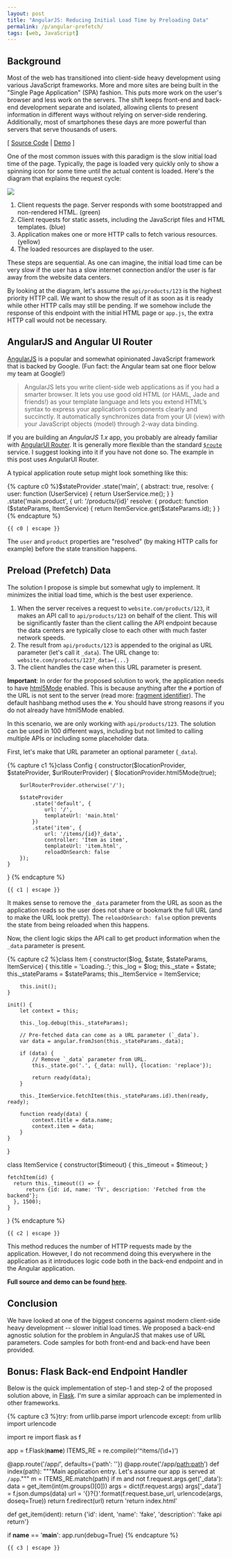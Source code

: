 ```yaml
---
layout: post
title: "AngularJS: Reducing Initial Load Time by Preloading Data"
permalink: /p/angular-prefetch/
tags: [web, JavaScript]
---
```


## Background

Most of the web has transitioned into client-side heavy development using
various JavaScript frameworks. More and more sites are being built in
the "Single Page Application" (SPA) fashion. This puts more work on the user's browser
and less work on the servers. The shift keeps front-end and back-end development
separate and isolated, allowing clients to present information in different ways without
relying on server-side rendering. Additionally, most of smartphones these days
are more powerful than servers that serve thousands of users.

[ [Source Code](https://plnkr.co/edit/og8aqTSLU6IrpaHqX56O)
| [Demo](https://run.plnkr.co/plunks/og8aqTSLU6IrpaHqX56O) ]

One of the most common issues with this paradigm is the slow initial load time
of the page. Typically, the page is loaded very quickly only to show a spinning
icon for some time until the actual content is loaded. Here's the diagram
that explains the request cycle:

[![](//i.imgur.com/nQjRqXel.png)](//i.imgur.com/nQjRqXe.png)


1. Client requests the page. Server responds with some bootstrapped and
non-rendered HTML. (green)
2. Client requests for static assets, including the JavaScript files and HTML templates. (blue)
3. Application makes one or more HTTP calls to fetch various resources. (yellow)
4. The loaded resources are displayed to the user.

These steps are sequential. As one can imagine, the initial load time
can be very slow if the user has a slow internet connection and/or the user
is far away from the website data centers.

By looking at the diagram, let's assume the `api/products/123` is the highest
priority HTTP call. We want to show the result of it as soon as it is ready
while other HTTP calls may still be pending. If we somehow include the response of
this endpoint with the initial HTML page or `app.js`, the extra HTTP call
would not be necessary.

## AngularJS and Angular UI Router

[AngularJS](https://angularjs.org/) is a popular and somewhat opinionated
JavaScript framework that is backed by Google.
(Fun fact: the Angular team sat one floor below my team at Google!)

>AngularJS lets you write client-side web applications as if you had a smarter browser.
>It lets you use good old HTML (or HAML, Jade and friends!) as your template language and
>lets you extend HTML’s syntax to express your application’s components clearly and succinctly.
>It automatically synchronizes data from your UI (view) with your JavaScript objects (model)
>through 2-way data binding.


If you are building an _AngularJS 1.x_ app, you probably are already familiar with
[AngularUI Router](https://github.com/angular-ui/ui-router). It is generally
more flexible than the standard [`$route`](https://docs.angularjs.org/api/ngRoute/service/$route)
service. I suggest looking into it if you have not done so.
The example in this post uses AngularUI Router.

A typical application route setup might look something like this:

{% capture c0 %}$stateProvider
    .state('main', {
        abstract: true,
        resolve: {
            user: function (UserService) {
                return UserService.me();
            }
        }
    .state('main.product', {
        url: '/products/{id}'
        resolve: {
            product: function ($stateParams, ItemService) {
                return ItemService.get($stateParams.id);
            }
        }
{% endcapture %}

<pre><code class="js">{{ c0 | escape }}</code></pre>

The `user` and `product` properties are "resolved" (by making HTTP calls for example)
before the state transition happens.

## Preload (Prefetch) Data

The solution I propose is simple but somewhat ugly to implement.
It minimizes the initial load time, which is the best user experience.

1. When the server receives a request to `website.com/products/123`, it makes
an API call to `api/products/123` on behalf of the client.
This will be significantly faster than the client calling the API endpoint because
the data centers are typically close to each other with much faster network speeds.
2. The result from `api/products/123` is appended to the original as URL parameter
(let's call it `_data`). The URL change to: `website.com/products/123?_data={...}`
3. The client handles the case when this URL parameter is present.

**Important**: In order for the proposed solution to work, the application
needs to have
[html5Mode](https://code.angularjs.org/1.4.7/docs/api/ng/provider/$locationProvider#html5Mode)
enabled. This is because anything after the `#` portion of the URL is not sent
to the server (read more: [fragment identifier](https://en.wikipedia.org/wiki/Fragment_identifier)).
The default hashbang method uses the `#`. You should have strong reasons if
you do not already have html5Mode enabled.

In this scenario, we are only working with `api/products/123`. The solution
can be used in 100 different ways, including but not limited to calling multiple APIs or
including some placeholder data.

First, let's make that URL parameter an optional parameter (`_data`).

{% capture c1 %}class Config {
    constructor($locationProvider, $stateProvider, $urlRouterProvider) {
        $locationProvider.html5Mode(true);

        $urlRouterProvider.otherwise('/');

        $stateProvider
            .state('default', {
                url: '/',
                templateUrl: 'main.html'
            })
            .state('item', {
                url: '/items/{id}?_data',
                controller: 'Item as item',
                templateUrl: 'item.html',
                reloadOnSearch: false
        });
    }
}
{% endcapture %}

<pre><code class="js">{{ c1 | escape }}</code></pre>

It makes sense to remove the `_data` parameter from the URL as soon as the
application reads so the user does not share or bookmark the full URL
(and to make the URL look pretty). The `reloadOnSearch: false` option prevents
the state from being reloaded when this happens.

Now, the client logic skips the API call to get product information
when the `_data` parameter is present.

{% capture c2 %}class Item {
    constructor($log, $state, $stateParams, ItemService) {
        this.title = 'Loading..';
        this._log = $log;
        this._state = $state;
        this._stateParams = $stateParams;
        this._ItemService = ItemService;

        this.init();
    }

    init() {
        let context = this;

        this._log.debug(this._stateParams);

        // Pre-fetched data can come as a URL parameter (`_data`).
        var data = angular.fromJson(this._stateParams._data);

        if (data) {
            // Remove `_data` parameter from URL.
            this._state.go('.', {_data: null}, {location: 'replace'});

            return ready(data);
        }

        this._ItemService.fetchItem(this._stateParams.id).then(ready, ready);

        function ready(data) {
            context.title = data.name;
            context.item = data;
        }  
    }
}

class ItemService {
    constructor($timeout) {
        this._timeout = $timeout;
    }

    fetchItem(id) {
      return this._timeout(() => {
          return {id: id, name: 'TV', description: 'Fetched from the backend'};
      }, 1500);
    }
}
{% endcapture %}

<pre><code class="js">{{ c2 | escape }}</code></pre>

This method reduces the number of HTTP requests made by the application.
However, I do not recommend doing this everywhere in the application as it
introduces logic code both in the back-end endpoint and in the Angular
application.

**Full source and demo can be found [here](https://run.plnkr.co/plunks/og8aqTSLU6IrpaHqX56O).**

## Conclusion

We have looked at one of the biggest concerns against modern client-side heavy
development -- slower initial load times. We proposed a back-end agnostic solution
for the problem in AngularJS that makes use of URL parameters. Code samples for
both front-end and back-end have been provided.

## Bonus: Flask Back-end Endpoint Handler

Below is the quick implementation of step-1 and step-2 of the proposed solution above,
in [Flask](http://flask.pocoo.org/).
I'm sure a similar approach can be implemented in other frameworks.

{% capture c3 %}try:
    from urllib.parse import urlencode
except:
    from urllib import urlencode

import re
import flask as f

app = f.Flask(__name__)
ITEMS_RE = re.compile(r'^items/(\d+)')

@app.route('/app/', defaults={'path': ''})
@app.route('/app/<path:path>')
def index(path):
    """Main application entry. Let's assume our app is served at `/app`."""
    m = ITEMS_RE.match(path)
    if m and not f.request.args.get('_data'):
        data = get_item(int(m.groups()[0]))
        args = dict(f.request.args)
        args['_data'] = f.json.dumps(data)
        url = '{}?{}'.format(f.request.base_url, urlencode(args, doseq=True))
        return f.redirect(url)
    return 'return index.html'


def get_item(ident):
    return {'id': ident, 'name': 'fake', 'description': 'fake api return'}


if __name__ == '__main__':
    app.run(debug=True)
{% endcapture %}

<pre><code class="py">{{ c3 | escape }}</code></pre>
